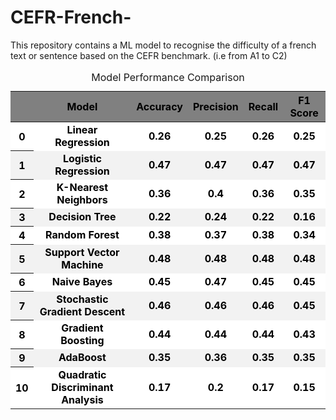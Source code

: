 # CEFR-French-
This repository contains a ML model to recognise the difficulty of a french text or sentence based on the CEFR benchmark. (i.e from A1 to C2)
<style type="text/css">
#T_f4a83 thead th {
  background-color: grey;
  color: black;
  font-weight: bold;
}
#T_f4a83 tbody tr:nth-child(even) {
  background-color: #f2f2f2;
  color: black;
  font-weight: bold;
}
#T_f4a83 tbody tr:nth-child(odd) {
  background-color: white;
  color: black;
  font-weight: bold;
}
#T_f4a83_row0_col0, #T_f4a83_row0_col1, #T_f4a83_row0_col2, #T_f4a83_row0_col3, #T_f4a83_row0_col4, #T_f4a83_row1_col0, #T_f4a83_row1_col1, #T_f4a83_row1_col2, #T_f4a83_row1_col3, #T_f4a83_row1_col4, #T_f4a83_row2_col0, #T_f4a83_row2_col1, #T_f4a83_row2_col2, #T_f4a83_row2_col3, #T_f4a83_row2_col4, #T_f4a83_row3_col0, #T_f4a83_row3_col1, #T_f4a83_row3_col2, #T_f4a83_row3_col3, #T_f4a83_row3_col4, #T_f4a83_row4_col0, #T_f4a83_row4_col1, #T_f4a83_row4_col2, #T_f4a83_row4_col3, #T_f4a83_row4_col4, #T_f4a83_row5_col0, #T_f4a83_row5_col1, #T_f4a83_row5_col2, #T_f4a83_row5_col3, #T_f4a83_row5_col4, #T_f4a83_row6_col0, #T_f4a83_row6_col1, #T_f4a83_row6_col2, #T_f4a83_row6_col3, #T_f4a83_row6_col4, #T_f4a83_row7_col0, #T_f4a83_row7_col1, #T_f4a83_row7_col2, #T_f4a83_row7_col3, #T_f4a83_row7_col4, #T_f4a83_row8_col0, #T_f4a83_row8_col1, #T_f4a83_row8_col2, #T_f4a83_row8_col3, #T_f4a83_row8_col4, #T_f4a83_row9_col0, #T_f4a83_row9_col1, #T_f4a83_row9_col2, #T_f4a83_row9_col3, #T_f4a83_row9_col4, #T_f4a83_row10_col0, #T_f4a83_row10_col1, #T_f4a83_row10_col2, #T_f4a83_row10_col3, #T_f4a83_row10_col4 {
  text-align: center;
}
</style>
<table id="T_f4a83">
  <caption>Model Performance Comparison</caption>
  <thead>
    <tr>
      <th class="blank level0" >&nbsp;</th>
      <th id="T_f4a83_level0_col0" class="col_heading level0 col0" >Model</th>
      <th id="T_f4a83_level0_col1" class="col_heading level0 col1" >Accuracy</th>
      <th id="T_f4a83_level0_col2" class="col_heading level0 col2" >Precision</th>
      <th id="T_f4a83_level0_col3" class="col_heading level0 col3" >Recall</th>
      <th id="T_f4a83_level0_col4" class="col_heading level0 col4" >F1 Score</th>
    </tr>
  </thead>
  <tbody>
    <tr>
      <th id="T_f4a83_level0_row0" class="row_heading level0 row0" >0</th>
      <td id="T_f4a83_row0_col0" class="data row0 col0" >Linear Regression</td>
      <td id="T_f4a83_row0_col1" class="data row0 col1" >0.26</td>
      <td id="T_f4a83_row0_col2" class="data row0 col2" >0.25</td>
      <td id="T_f4a83_row0_col3" class="data row0 col3" >0.26</td>
      <td id="T_f4a83_row0_col4" class="data row0 col4" >0.25</td>
    </tr>
    <tr>
      <th id="T_f4a83_level0_row1" class="row_heading level0 row1" >1</th>
      <td id="T_f4a83_row1_col0" class="data row1 col0" >Logistic Regression</td>
      <td id="T_f4a83_row1_col1" class="data row1 col1" >0.47</td>
      <td id="T_f4a83_row1_col2" class="data row1 col2" >0.47</td>
      <td id="T_f4a83_row1_col3" class="data row1 col3" >0.47</td>
      <td id="T_f4a83_row1_col4" class="data row1 col4" >0.47</td>
    </tr>
    <tr>
      <th id="T_f4a83_level0_row2" class="row_heading level0 row2" >2</th>
      <td id="T_f4a83_row2_col0" class="data row2 col0" >K-Nearest Neighbors</td>
      <td id="T_f4a83_row2_col1" class="data row2 col1" >0.36</td>
      <td id="T_f4a83_row2_col2" class="data row2 col2" >0.4</td>
      <td id="T_f4a83_row2_col3" class="data row2 col3" >0.36</td>
      <td id="T_f4a83_row2_col4" class="data row2 col4" >0.35</td>
    </tr>
    <tr>
      <th id="T_f4a83_level0_row3" class="row_heading level0 row3" >3</th>
      <td id="T_f4a83_row3_col0" class="data row3 col0" >Decision Tree</td>
      <td id="T_f4a83_row3_col1" class="data row3 col1" >0.22</td>
      <td id="T_f4a83_row3_col2" class="data row3 col2" >0.24</td>
      <td id="T_f4a83_row3_col3" class="data row3 col3" >0.22</td>
      <td id="T_f4a83_row3_col4" class="data row3 col4" >0.16</td>
    </tr>
    <tr>
      <th id="T_f4a83_level0_row4" class="row_heading level0 row4" >4</th>
      <td id="T_f4a83_row4_col0" class="data row4 col0" >Random Forest</td>
      <td id="T_f4a83_row4_col1" class="data row4 col1" >0.38</td>
      <td id="T_f4a83_row4_col2" class="data row4 col2" >0.37</td>
      <td id="T_f4a83_row4_col3" class="data row4 col3" >0.38</td>
      <td id="T_f4a83_row4_col4" class="data row4 col4" >0.34</td>
    </tr>
    <tr>
      <th id="T_f4a83_level0_row5" class="row_heading level0 row5" >5</th>
      <td id="T_f4a83_row5_col0" class="data row5 col0" >Support Vector Machine</td>
      <td id="T_f4a83_row5_col1" class="data row5 col1" >0.48</td>
      <td id="T_f4a83_row5_col2" class="data row5 col2" >0.48</td>
      <td id="T_f4a83_row5_col3" class="data row5 col3" >0.48</td>
      <td id="T_f4a83_row5_col4" class="data row5 col4" >0.48</td>
    </tr>
    <tr>
      <th id="T_f4a83_level0_row6" class="row_heading level0 row6" >6</th>
      <td id="T_f4a83_row6_col0" class="data row6 col0" >Naive Bayes</td>
      <td id="T_f4a83_row6_col1" class="data row6 col1" >0.45</td>
      <td id="T_f4a83_row6_col2" class="data row6 col2" >0.47</td>
      <td id="T_f4a83_row6_col3" class="data row6 col3" >0.45</td>
      <td id="T_f4a83_row6_col4" class="data row6 col4" >0.45</td>
    </tr>
    <tr>
      <th id="T_f4a83_level0_row7" class="row_heading level0 row7" >7</th>
      <td id="T_f4a83_row7_col0" class="data row7 col0" >Stochastic Gradient Descent</td>
      <td id="T_f4a83_row7_col1" class="data row7 col1" >0.46</td>
      <td id="T_f4a83_row7_col2" class="data row7 col2" >0.46</td>
      <td id="T_f4a83_row7_col3" class="data row7 col3" >0.46</td>
      <td id="T_f4a83_row7_col4" class="data row7 col4" >0.45</td>
    </tr>
    <tr>
      <th id="T_f4a83_level0_row8" class="row_heading level0 row8" >8</th>
      <td id="T_f4a83_row8_col0" class="data row8 col0" >Gradient Boosting</td>
      <td id="T_f4a83_row8_col1" class="data row8 col1" >0.44</td>
      <td id="T_f4a83_row8_col2" class="data row8 col2" >0.44</td>
      <td id="T_f4a83_row8_col3" class="data row8 col3" >0.44</td>
      <td id="T_f4a83_row8_col4" class="data row8 col4" >0.43</td>
    </tr>
    <tr>
      <th id="T_f4a83_level0_row9" class="row_heading level0 row9" >9</th>
      <td id="T_f4a83_row9_col0" class="data row9 col0" >AdaBoost</td>
      <td id="T_f4a83_row9_col1" class="data row9 col1" >0.35</td>
      <td id="T_f4a83_row9_col2" class="data row9 col2" >0.36</td>
      <td id="T_f4a83_row9_col3" class="data row9 col3" >0.35</td>
      <td id="T_f4a83_row9_col4" class="data row9 col4" >0.35</td>
    </tr>
    <tr>
      <th id="T_f4a83_level0_row10" class="row_heading level0 row10" >10</th>
      <td id="T_f4a83_row10_col0" class="data row10 col0" >Quadratic Discriminant Analysis</td>
      <td id="T_f4a83_row10_col1" class="data row10 col1" >0.17</td>
      <td id="T_f4a83_row10_col2" class="data row10 col2" >0.2</td>
      <td id="T_f4a83_row10_col3" class="data row10 col3" >0.17</td>
      <td id="T_f4a83_row10_col4" class="data row10 col4" >0.15</td>
    </tr>
  </tbody>
</table>
